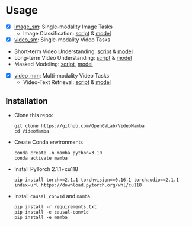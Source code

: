 # Usage

- [x] [image_sm](./image_sm/README.md): Single-modality Image Tasks
  - Image Classification: [script](./image_sm/README.md) & [model](./image_sm/MODEL_ZOO.md)
- [x]  [video_sm](./video_sm/README.md): Single-modality Video Tasks
  - Short-term Video Understanding: [script](./video_sm/README.md) & [model](./video_sm/MODEL_ZOO.md)
  - Long-term Video Understanding: [script](./video_sm/README.md) & [model](./video_sm/MODEL_ZOO.md)
  - Masked Modeling: [script](./video_sm/README.md), [model](./video_sm/MODEL_ZOO.md)
- [x] [video_mm](./video_mm/README.md): Multi-modality Video Tasks
  - Video-Text Retrieval: [script](./video_sm/README.md) & [model](./video_sm/MODEL_ZOO.md)

## Installation

- Clone this repo:

  ```shell
  git clone https://github.com/OpenGVLab/VideoMamba
  cd VideoMamba
  ```

- Create Conda environments

  ```shell
  conda create -n mamba python=3.10
  conda activate mamba
  ```


- Install PyTorch 2.1.1+cu118

  ```shell
  pip install torch==2.1.1 torchvision==0.16.1 torchaudio==2.1.1 --index-url https://download.pytorch.org/whl/cu118
  ```

- Install `causal_conv1d` and `mamba`

  ```shell
  pip install -r requirements.txt
  pip install -e causal-conv1d
  pip install -e mamba
  ```

